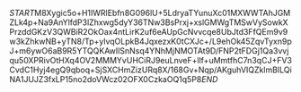 $START$M8Xygic5o+H1IWRlEbfn8G096lU+5LdryaTYunuXc01MXWWTAhJGMZLk4p+Na9AnYlfdP3lZhxwg5dyY36TNw3BsPrxj+xslGMWgTMSwVySowkXPrzddGKzV3QWBiR2OkOax4ntLirK2uf6eAUpGcNvvcqe8UbJtd3FfQEm9v9w3kZhkwNB+yTN8/Tp+ylvqOLpkB4JqxezxK0tCXJc+/L9ehOk45ZqvTyxn9pJ+m6ywO6aB9R5YTQQKAwIlSnNsq4YNhMjNMOTAt9D/FNP2tFDGj1Qa3vvjqu50XPRivOtHXq4OV2MMMYvUHCiRJ9euLnveF+llf+uMmtfhC7n3qCJ+FV3CvdC1Hyj4egQ9qboq+SjSXCHmZizURq8X/168Gv+Nqp/AKguhVIQZklmBILQiNA1JUJZ3fxLP15no2doVWcz02OFX0CzkaOQ1q5P8$END$